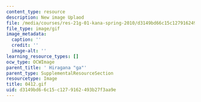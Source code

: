 ```yaml
---
content_type: resource
description: New image Uplaod
file: /media/courses/res-21g-01-kana-spring-2010/d3149bd66c15c1279162493b27f3aa9e_0412.gif
file_type: image/gif
image_metadata:
  caption: ''
  credit: ''
  image-alt: ''
learning_resource_types: []
ocw_type: OCWImage
parent_title: ' Hiragana "ga"'
parent_type: SupplementalResourceSection
resourcetype: Image
title: 0412.gif
uid: d3149bd6-6c15-c127-9162-493b27f3aa9e
---
```

